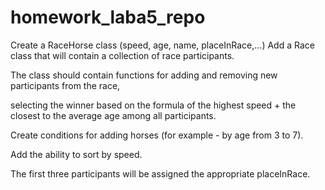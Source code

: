 # homework_laba5_repo
Create a RaceHorse class (speed, age, name, placeInRace,…) Add a Race class that will contain a collection of race participants.

The class should contain functions for adding and removing new participants from the race,

selecting the winner based on the formula of the highest speed + the closest to the average age among all participants.

Create conditions for adding horses (for example - by age from 3 to 7).

Add the ability to sort by speed. 

The first three participants will be assigned the appropriate placeInRace.
